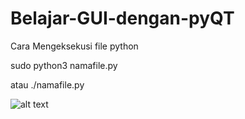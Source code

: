# Belajar-GUI-dengan-pyQT

Cara Mengeksekusi file python

sudo python3 namafile.py

atau ./namafile.py


![alt text](relative/path/to/63_Gabungan_57-62.png?raw=true "Title")
